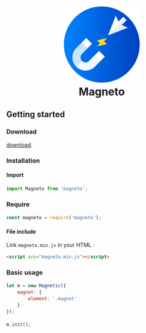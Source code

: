 <h1 align="center">
  <a href="https://github.com/wgalyen/magneto"><img width="200" src="/docs/assets/img/magneto.png">
  </a>
   <br>
   Magneto
 </h1>

## Getting started

### Download

[download](https://github.com/wgalyen/magneto/archive/master.zip).

### Installation

#### Import

```javascript
import Magneto from 'magneto';
```

### Require

```javascript
const magneto = require('magneto');
```

#### File include

Link `magneto.min.js` in your HTML :

```html
<script src="magneto.min.js"></script>
```

### Basic usage

```javascript
let m = new Magnetic({
    magnet: {
        element: '.magnet'
    }
});

m.init();
```
